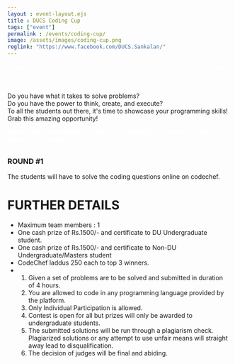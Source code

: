 ```yaml
---
layout : event-layout.ejs
title : DUCS Coding Cup
tags: ["event"]
permalink : /events/coding-cup/
image: /assets/images/coding-cup.png
reglink: "https://www.facebook.com/DUCS.Sankalan/"
---
```


<I style = "color:white">
“If debugging is the process of removing software bugs, then programming must be the process of putting them in.<br>
- Edsger Dijkstra"</I>

Do you have what it takes to solve problems?\
Do you have the power to think, create, and execute?\
To all the students out there, it's time to showcase your programming skills!\
Grab this amazing opportunity!

<b style = "color:white">Participate in the coding contest to win exciting Cash Prizes, CodeChef laddus and Certificates! 💰</b>

### ROUND #1
The students will have to solve the coding questions online on codechef.

# FURTHER DETAILS
* Maximum team members : 1
* One cash prize of Rs.1500/- and certificate to DU Undergraduate student.
* One cash prize of Rs.1500/- and certificate to Non-DU Undergraduate/Masters student
* CodeChef laddus 250 each to top 3 winners.
* <b style = "color:white">Rules Follow :</b>
    1. Given a set of problems are to be solved and submitted in duration of 4 hours.
    2. You are allowed to code in any programming language provided by the platform.
    3. Only Individual Participation is allowed.
    4. Contest is open for all but prizes will only be awarded to undergraduate students.
    5. The submitted solutions will be run through a plagiarism check. Plagiarized solutions or any attempt to use unfair    means will straight away lead to disqualification.
    6. The decision of judges will be final and abiding.
